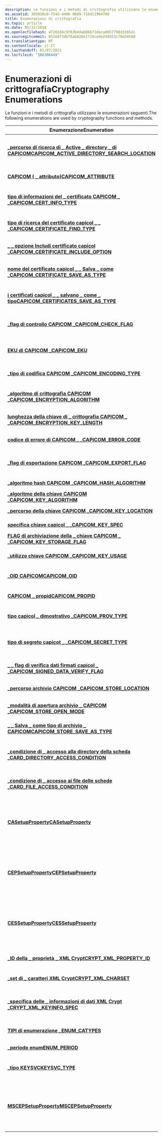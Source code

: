 ```yaml
---
description: Le funzioni e i metodi di crittografia utilizzano le enumerazioni seguenti.
ms.assetid: 305038c0-754d-4406-9689-716d11964700
title: Enumerazioni di crittografia
ms.topic: article
ms.date: 05/31/2018
ms.openlocfilehash: 47202d4c9763b4da686b71dacad057798d1bb52c
ms.sourcegitcommit: 831e8f3db78ab820e1710cede244553c70e50500
ms.translationtype: MT
ms.contentlocale: it-IT
ms.lasthandoff: 01/07/2021
ms.locfileid: "106306449"
---
```

# <a name="cryptography-enumerations"></a><span data-ttu-id="7f641-103">Enumerazioni di crittografia</span><span class="sxs-lookup"><span data-stu-id="7f641-103">Cryptography Enumerations</span></span>

<span data-ttu-id="7f641-104">Le funzioni e i metodi di crittografia utilizzano le enumerazioni seguenti.</span><span class="sxs-lookup"><span data-stu-id="7f641-104">The following enumerations are used by cryptography functions and methods.</span></span>



| <span data-ttu-id="7f641-105">Enumerazione</span><span class="sxs-lookup"><span data-stu-id="7f641-105">Enumeration</span></span>                                                                                      | <span data-ttu-id="7f641-106">Descrizione</span><span class="sxs-lookup"><span data-stu-id="7f641-106">Description</span></span>                                                                                                                                                                                                                                                                                     |
|--------------------------------------------------------------------------------------------------|-------------------------------------------------------------------------------------------------------------------------------------------------------------------------------------------------------------------------------------------------------------------------------------------------|
| [<span data-ttu-id="7f641-107">**\_percorso di ricerca di \_ Active \_ directory \_ di CAPICOM**</span><span class="sxs-lookup"><span data-stu-id="7f641-107">**CAPICOM\_ACTIVE\_DIRECTORY\_SEARCH\_LOCATION**</span></span>](capicom-active-directory-search-location.md) | <span data-ttu-id="7f641-108">Indica la posizione in cui eseguire la ricerca di un Active Directory [*archivio certificati*](../secgloss/c-gly.md).</span><span class="sxs-lookup"><span data-stu-id="7f641-108">Indicates the location to be searched for an Active Directory [*certificate store*](../secgloss/c-gly.md).</span></span>                                                                                                                            |
| [<span data-ttu-id="7f641-109">**CAPICOM ( \_ attributo)**</span><span class="sxs-lookup"><span data-stu-id="7f641-109">**CAPICOM\_ATTRIBUTE**</span></span>](capicom-attribute.md)                                                  | <span data-ttu-id="7f641-110">Definisce il tipo di attributo associato a una [*firma*](../secgloss/d-gly.md).</span><span class="sxs-lookup"><span data-stu-id="7f641-110">Defines the kind of attribute associated with a [*signature*](../secgloss/d-gly.md).</span></span>                                                                                                                                                  |
| [<span data-ttu-id="7f641-111">**tipo di informazioni del \_ certificato CAPICOM \_ \_**</span><span class="sxs-lookup"><span data-stu-id="7f641-111">**CAPICOM\_CERT\_INFO\_TYPE**</span></span>](capicom-cert-info-type.md)                                      | <span data-ttu-id="7f641-112">Definisce quali informazioni devono essere sottoposte a query da un certificato.</span><span class="sxs-lookup"><span data-stu-id="7f641-112">Defines what information is to be queried from a certificate.</span></span>                                                                                                                                                                                                                                   |
| [<span data-ttu-id="7f641-113">**tipo di ricerca del certificato capicol \_ \_ \_**</span><span class="sxs-lookup"><span data-stu-id="7f641-113">**CAPICOM\_CERTIFICATE\_FIND\_TYPE**</span></span>](capicom-certificate-find-type.md)                        | <span data-ttu-id="7f641-114">Definisce il tipo di criteri di ricerca usati per trovare certificati specifici.</span><span class="sxs-lookup"><span data-stu-id="7f641-114">Defines the type of search criteria used to find specific certificates.</span></span>                                                                                                                                                                                                                         |
| [<span data-ttu-id="7f641-115">**\_ \_ opzione Includi certificato capicol \_**</span><span class="sxs-lookup"><span data-stu-id="7f641-115">**CAPICOM\_CERTIFICATE\_INCLUDE\_OPTION**</span></span>](capicom-certificate-include-option.md)              | <span data-ttu-id="7f641-116">Definisce quali certificati di una catena vengono salvati.</span><span class="sxs-lookup"><span data-stu-id="7f641-116">Defines which certificates in a chain are saved.</span></span>                                                                                                                                                                                                                                                |
| [<span data-ttu-id="7f641-117">**nome del certificato capicol \_ \_ Salva \_ come \_**</span><span class="sxs-lookup"><span data-stu-id="7f641-117">**CAPICOM\_CERTIFICATE\_SAVE\_AS\_TYPE**</span></span>](capicom-certificate-save-as-type.md)                 | <span data-ttu-id="7f641-118">Definisce il formato di un file che contiene le informazioni sul certificato.</span><span class="sxs-lookup"><span data-stu-id="7f641-118">Defines the format of a file that contains certificate information.</span></span>                                                                                                                                                                                                                             |
| [<span data-ttu-id="7f641-119">**i certificati capicol \_ \_ salvano \_ come \_ tipo**</span><span class="sxs-lookup"><span data-stu-id="7f641-119">**CAPICOM\_CERTIFICATES\_SAVE\_AS\_TYPE**</span></span>](capicom-certificates-save-as-type.md)               | <span data-ttu-id="7f641-120">Definisce il formato di un file che contiene le informazioni sui certificati.</span><span class="sxs-lookup"><span data-stu-id="7f641-120">Defines the format of a file that contains certificates information.</span></span>                                                                                                                                                                                                                            |
| [<span data-ttu-id="7f641-121">**\_flag di controllo CAPICOM \_**</span><span class="sxs-lookup"><span data-stu-id="7f641-121">**CAPICOM\_CHECK\_FLAG**</span></span>](capicom-check-flag.md)                                               | <span data-ttu-id="7f641-122">Definisce le condizioni per cui deve essere controllata una catena di certificati.</span><span class="sxs-lookup"><span data-stu-id="7f641-122">Defines the conditions for which a certificate chain is to be checked.</span></span>                                                                                                                                                                                                                          |
| [<span data-ttu-id="7f641-123">**EKU di CAPICOM \_**</span><span class="sxs-lookup"><span data-stu-id="7f641-123">**CAPICOM\_EKU**</span></span>](capicom-eku.md)                                                              | <span data-ttu-id="7f641-124">Definisce i nomi di utilizzo chiavi estesi in base alla posizione in cui possono essere utilizzati.</span><span class="sxs-lookup"><span data-stu-id="7f641-124">Defines the extended key usage names based on where they can be used.</span></span>                                                                                                                                                                                                                           |
| [<span data-ttu-id="7f641-125">**\_tipo di codifica CAPICOM \_**</span><span class="sxs-lookup"><span data-stu-id="7f641-125">**CAPICOM\_ENCODING\_TYPE**</span></span>](capicom-encoding-type.md)                                         | <span data-ttu-id="7f641-126">Indica il tipo di codifica utilizzato.</span><span class="sxs-lookup"><span data-stu-id="7f641-126">Indicates the encoding type used.</span></span>                                                                                                                                                                                                                                                               |
| [<span data-ttu-id="7f641-127">**\_algoritmo di crittografia CAPICOM \_**</span><span class="sxs-lookup"><span data-stu-id="7f641-127">**CAPICOM\_ENCRYPTION\_ALGORITHM**</span></span>](capicom-encryption-algorithm.md)                           | <span data-ttu-id="7f641-128">Definisce gli algoritmi da utilizzare per la crittografia e la decrittografia.</span><span class="sxs-lookup"><span data-stu-id="7f641-128">Defines the algorithms to be used in encryption and decryption.</span></span>                                                                                                                                                                                                                                 |
| [<span data-ttu-id="7f641-129">**lunghezza della chiave di \_ crittografia CAPICOM \_ \_**</span><span class="sxs-lookup"><span data-stu-id="7f641-129">**CAPICOM\_ENCRYPTION\_KEY\_LENGTH**</span></span>](capicom-encryption-key-length.md)                        | <span data-ttu-id="7f641-130">Definisce la [*lunghezza della chiave*](../secgloss/k-gly.md) da utilizzare nella crittografia.</span><span class="sxs-lookup"><span data-stu-id="7f641-130">Defines the [*key length*](../secgloss/k-gly.md) to be used in encryption.</span></span>                                                                                                                                                                          |
| [<span data-ttu-id="7f641-131">**codice di errore di CAPICOM \_ \_**</span><span class="sxs-lookup"><span data-stu-id="7f641-131">**CAPICOM\_ERROR\_CODE**</span></span>](capicom-error-code.md)                                               | <span data-ttu-id="7f641-132">Definisce i codici di errore restituiti da CAPICOM.</span><span class="sxs-lookup"><span data-stu-id="7f641-132">Defines error codes that are returned by CAPICOM.</span></span>                                                                                                                                                                                                                                               |
| [<span data-ttu-id="7f641-133">**\_flag di esportazione CAPICOM \_**</span><span class="sxs-lookup"><span data-stu-id="7f641-133">**CAPICOM\_EXPORT\_FLAG**</span></span>](capicom-export-flag.md)                                             | <span data-ttu-id="7f641-134">Definisce se eventuali errori di esportazione della chiave privata vengono ignorati.</span><span class="sxs-lookup"><span data-stu-id="7f641-134">Defines if any private key export errors are ignored.</span></span>                                                                                                                                                                                                                                           |
| [<span data-ttu-id="7f641-135">**\_algoritmo hash CAPICOM \_**</span><span class="sxs-lookup"><span data-stu-id="7f641-135">**CAPICOM\_HASH\_ALGORITHM**</span></span>](capicom-hash-algorithm.md)                                       | <span data-ttu-id="7f641-136">Definisce un algoritmo hash.</span><span class="sxs-lookup"><span data-stu-id="7f641-136">Defines a hash algorithm.</span></span>                                                                                                                                                                                                                                                                       |
| [<span data-ttu-id="7f641-137">**\_algoritmo della chiave CAPICOM \_**</span><span class="sxs-lookup"><span data-stu-id="7f641-137">**CAPICOM\_KEY\_ALGORITHM**</span></span>](capicom-key-algorithm.md)                                         | <span data-ttu-id="7f641-138">Definisce gli algoritmi chiave.</span><span class="sxs-lookup"><span data-stu-id="7f641-138">Defines key algorithms.</span></span>                                                                                                                                                                                                                                                                         |
| [<span data-ttu-id="7f641-139">**\_percorso della chiave CAPICOM \_**</span><span class="sxs-lookup"><span data-stu-id="7f641-139">**CAPICOM\_KEY\_LOCATION**</span></span>](capicom-key-location.md)                                           | <span data-ttu-id="7f641-140">Definisce i tipi di posizione chiave.</span><span class="sxs-lookup"><span data-stu-id="7f641-140">Defines key location types.</span></span>                                                                                                                                                                                                                                                                     |
| [<span data-ttu-id="7f641-141">**specifica chiave capicol \_ \_**</span><span class="sxs-lookup"><span data-stu-id="7f641-141">**CAPICOM\_KEY\_SPEC**</span></span>](capicom-key-spec.md)                                                   | <span data-ttu-id="7f641-142">Definisce le specifiche principali.</span><span class="sxs-lookup"><span data-stu-id="7f641-142">Defines key specifications.</span></span>                                                                                                                                                                                                                                                                     |
| [<span data-ttu-id="7f641-143">**FLAG di archiviazione della \_ chiave CAPICOM \_ \_**</span><span class="sxs-lookup"><span data-stu-id="7f641-143">**CAPICOM\_KEY\_STORAGE\_FLAG**</span></span>](capicom-key-storage-flag.md)                                  | <span data-ttu-id="7f641-144">Definisce i flag di archiviazione delle chiavi.</span><span class="sxs-lookup"><span data-stu-id="7f641-144">Defines key storage flags.</span></span>                                                                                                                                                                                                                                                                      |
| [<span data-ttu-id="7f641-145">**\_utilizzo chiave CAPICOM \_**</span><span class="sxs-lookup"><span data-stu-id="7f641-145">**CAPICOM\_KEY\_USAGE**</span></span>](capicom-key-usage.md)                                                 | <span data-ttu-id="7f641-146">Definisce i modi in cui è possibile utilizzare una chiave.</span><span class="sxs-lookup"><span data-stu-id="7f641-146">Defines the ways in which a key can be used.</span></span>                                                                                                                                                                                                                                                    |
| [<span data-ttu-id="7f641-147">**\_OID CAPICOM**</span><span class="sxs-lookup"><span data-stu-id="7f641-147">**CAPICOM\_OID**</span></span>](capicom-oid.md)                                                              | <span data-ttu-id="7f641-148">Fornisce i nomi per gli identificatori di oggetto CAPICOM.</span><span class="sxs-lookup"><span data-stu-id="7f641-148">Provides the names for CAPICOM object identifiers.</span></span>                                                                                                                                                                                                                                              |
| [<span data-ttu-id="7f641-149">**CAPICOM \_ propid**</span><span class="sxs-lookup"><span data-stu-id="7f641-149">**CAPICOM\_PROPID**</span></span>](capicom-propid.md)                                                        | <span data-ttu-id="7f641-150">Definisce gli identificatori della proprietà CAPICOM.</span><span class="sxs-lookup"><span data-stu-id="7f641-150">Defines the CAPICOM property identifiers.</span></span>                                                                                                                                                                                                                                                       |
| [<span data-ttu-id="7f641-151">**tipo capicol \_ dimostrativo \_**</span><span class="sxs-lookup"><span data-stu-id="7f641-151">**CAPICOM\_PROV\_TYPE**</span></span>](capicom-prov-type.md)                                                 | <span data-ttu-id="7f641-152">Specifica il tipo di [*provider del servizio di crittografia*](../secgloss/c-gly.md).</span><span class="sxs-lookup"><span data-stu-id="7f641-152">Specifies the type of [*cryptographic service provider*](../secgloss/c-gly.md).</span></span>                                                                                                                             |
| [<span data-ttu-id="7f641-153">**tipo di segreto capicot \_ \_**</span><span class="sxs-lookup"><span data-stu-id="7f641-153">**CAPICOM\_SECRET\_TYPE**</span></span>](capicom-secret-type.md)                                             | <span data-ttu-id="7f641-154">Indica il tipo di segreto usato per derivare una chiave da usare per la crittografia o la decrittografia dei dati.</span><span class="sxs-lookup"><span data-stu-id="7f641-154">Indicates the kind of secret used to derive a key to be used for encryption or decryption of data.</span></span>                                                                                                                                                                                              |
| [<span data-ttu-id="7f641-155">**\_ \_ flag di verifica dati firmati capicol \_ \_**</span><span class="sxs-lookup"><span data-stu-id="7f641-155">**CAPICOM\_SIGNED\_DATA\_VERIFY\_FLAG**</span></span>](capicom-signed-data-verify-flag.md)                   | <span data-ttu-id="7f641-156">Indica il tipo di codifica utilizzato.</span><span class="sxs-lookup"><span data-stu-id="7f641-156">Indicates the encoding type used.</span></span>                                                                                                                                                                                                                                                               |
| [<span data-ttu-id="7f641-157">**\_percorso archivio CAPICOM \_**</span><span class="sxs-lookup"><span data-stu-id="7f641-157">**CAPICOM\_STORE\_LOCATION**</span></span>](capicom-store-location.md)                                       | <span data-ttu-id="7f641-158">Indica il percorso di un [*archivio certificati*](../secgloss/c-gly.md).</span><span class="sxs-lookup"><span data-stu-id="7f641-158">Indicates the location of a [*certificate store*](../secgloss/c-gly.md).</span></span>                                                                                                                                                              |
| [<span data-ttu-id="7f641-159">**\_modalità di apertura archivio \_ CAPICOM \_**</span><span class="sxs-lookup"><span data-stu-id="7f641-159">**CAPICOM\_STORE\_OPEN\_MODE**</span></span>](capicom-store-open-mode.md)                                    | <span data-ttu-id="7f641-160">Indica la modalità di apertura di un archivio certificati.</span><span class="sxs-lookup"><span data-stu-id="7f641-160">Indicates how a certificate store is to be opened.</span></span>                                                                                                                                                                                                                                              |
| [<span data-ttu-id="7f641-161">**\_ \_ Salva \_ come tipo di archivio \_ CAPICOM**</span><span class="sxs-lookup"><span data-stu-id="7f641-161">**CAPICOM\_STORE\_SAVE\_AS\_TYPE**</span></span>](capicom-store-save-as-type.md)                             | <span data-ttu-id="7f641-162">Indica la codifica di un archivio certificati.</span><span class="sxs-lookup"><span data-stu-id="7f641-162">Indicates the encoding of a certificate store.</span></span>                                                                                                                                                                                                                                                  |
| [<span data-ttu-id="7f641-163">**\_condizione di \_ accesso alla directory della scheda \_**</span><span class="sxs-lookup"><span data-stu-id="7f641-163">**CARD\_DIRECTORY\_ACCESS\_CONDITION**</span></span>](card-directory-access-condition.md)                    | <span data-ttu-id="7f641-164">Specifica le autorizzazioni di controllo di accesso per una directory in una [*Smart Card*](../secgloss/s-gly.md).</span><span class="sxs-lookup"><span data-stu-id="7f641-164">Specifies access control permissions for a directory on a [*smart card*](../secgloss/s-gly.md).</span></span>                                                                                                                                                     |
| [<span data-ttu-id="7f641-165">**\_condizione di \_ accesso ai file delle schede \_**</span><span class="sxs-lookup"><span data-stu-id="7f641-165">**CARD\_FILE\_ACCESS\_CONDITION**</span></span>](card-file-access-condition.md)                              | <span data-ttu-id="7f641-166">Specifica le autorizzazioni di controllo di accesso per un file in una smart card.</span><span class="sxs-lookup"><span data-stu-id="7f641-166">Specifies access control permissions for a file on a smart card.</span></span>                                                                                                                                                                                                                                |
| [<span data-ttu-id="7f641-167">**CASetupProperty**</span><span class="sxs-lookup"><span data-stu-id="7f641-167">**CASetupProperty**</span></span>](/windows/win32/api/casetup/ne-casetup-casetupproperty)                                         | <span data-ttu-id="7f641-168">Specifica un tipo di proprietà per l'installazione e la configurazione di un ruolo di [*autorità di certificazione*](../secgloss/c-gly.md) (CA) quando si utilizza l'interfaccia [**ICertSrvSetup**](/windows/desktop/api/Casetup/nn-casetup-icertsrvsetup) .</span><span class="sxs-lookup"><span data-stu-id="7f641-168">Specifies a property type for setup and configuration of a [*certification authority*](../secgloss/c-gly.md) (CA) role when using the [**ICertSrvSetup**](/windows/desktop/api/Casetup/nn-casetup-icertsrvsetup) interface.</span></span>                                   |
| [<span data-ttu-id="7f641-169">**CEPSetupProperty**</span><span class="sxs-lookup"><span data-stu-id="7f641-169">**CEPSetupProperty**</span></span>](/windows/win32/api/casetup/ne-casetup-cepsetupproperty)                                                     | <span data-ttu-id="7f641-170">Specifica un tipo di proprietà che può essere impostato o recuperato da un'interfaccia [**ICertificateEnrollmentPolicyServerSetup**](/windows/desktop/api/Casetup/nn-casetup-icertificateenrollmentpolicyserversetup) .</span><span class="sxs-lookup"><span data-stu-id="7f641-170">Specifies a property type that can be set on or retrieved from an [**ICertificateEnrollmentPolicyServerSetup**](/windows/desktop/api/Casetup/nn-casetup-icertificateenrollmentpolicyserversetup) interface.</span></span>                                                                                                                         |
| [<span data-ttu-id="7f641-171">**CESSetupProperty**</span><span class="sxs-lookup"><span data-stu-id="7f641-171">**CESSetupProperty**</span></span>](/windows/win32/api/casetup/ne-casetup-cessetupproperty)                                                     | <span data-ttu-id="7f641-172">Specifica un tipo di proprietà che può essere impostato o recuperato da un'interfaccia [**ICertificateEnrollmentServerSetup**](/windows/desktop/api/Casetup/nn-casetup-icertificateenrollmentserversetup) .</span><span class="sxs-lookup"><span data-stu-id="7f641-172">Specifies a property type that can be set on or retrieved from an [**ICertificateEnrollmentServerSetup**](/windows/desktop/api/Casetup/nn-casetup-icertificateenrollmentserversetup) interface.</span></span>                                                                                                                                     |
| [<span data-ttu-id="7f641-173">**\_ID della \_ proprietà \_ XML Crypt**</span><span class="sxs-lookup"><span data-stu-id="7f641-173">**CRYPT\_XML\_PROPERTY\_ID**</span></span>](/windows/desktop/api/Cryptxml/ne-cryptxml-crypt_xml_property_id)                                        | <span data-ttu-id="7f641-174">Specifica il tipo e l'utilizzo della proprietà XML.</span><span class="sxs-lookup"><span data-stu-id="7f641-174">Specifies the type and usage of the XML property.</span></span>                                                                                                                                                                                                                                               |
| [<span data-ttu-id="7f641-175">**\_set di \_ caratteri XML Crypt**</span><span class="sxs-lookup"><span data-stu-id="7f641-175">**CRYPT\_XML\_CHARSET**</span></span>](/windows/desktop/api/Cryptxml/ne-cryptxml-crypt_xml_charset)                                                 | <span data-ttu-id="7f641-176">Utilizzato per specificare il set di caratteri utilizzato nel codice XML.</span><span class="sxs-lookup"><span data-stu-id="7f641-176">Used to specify the character set used in the XML.</span></span>                                                                                                                                                                                                                                              |
| [<span data-ttu-id="7f641-177">**\_specifica delle \_ informazioni di dati XML Crypt \_**</span><span class="sxs-lookup"><span data-stu-id="7f641-177">**CRYPT\_XML\_KEYINFO\_SPEC**</span></span>](/windows/desktop/api/Cryptxml/ne-cryptxml-crypt_xml_keyinfo_spec)                                      | <span data-ttu-id="7f641-178">Specifica i valori per il parametro *dwKeyInfoSpec* nella funzione [**CryptXmlSign**](/windows/desktop/api/Cryptxml/nf-cryptxml-cryptxmlsign) .</span><span class="sxs-lookup"><span data-stu-id="7f641-178">Specifies values for the *dwKeyInfoSpec* parameter in the [**CryptXmlSign**](/windows/desktop/api/Cryptxml/nf-cryptxml-cryptxmlsign) function.</span></span>                                                                                                                                                                                        |
| [<span data-ttu-id="7f641-179">**TIPI di enumerazione \_**</span><span class="sxs-lookup"><span data-stu-id="7f641-179">**ENUM\_CATYPES**</span></span>](/windows/desktop/api/Certsrv/ne-certsrv-enum_catypes)                                                            | <span data-ttu-id="7f641-180">Specifica un tipo di [*autorità di certificazione*](../secgloss/c-gly.md) (CA).</span><span class="sxs-lookup"><span data-stu-id="7f641-180">Specifies a [*certification authority*](../secgloss/c-gly.md) (CA) type.</span></span>                                                                                                                                                  |
| [<span data-ttu-id="7f641-181">**\_periodo enum**</span><span class="sxs-lookup"><span data-stu-id="7f641-181">**ENUM\_PERIOD**</span></span>](/windows/desktop/api/celib/ne-celib-enum_period)                                                              | <span data-ttu-id="7f641-182">Specifica le unità di un intervallo di tempo.</span><span class="sxs-lookup"><span data-stu-id="7f641-182">Specifies the units of a time span.</span></span>                                                                                                                                                                                                                                                             |
| [<span data-ttu-id="7f641-183">**\_tipo KEYSVC**</span><span class="sxs-lookup"><span data-stu-id="7f641-183">**KEYSVC\_TYPE**</span></span>](keysvc-type.md)                                                              | <span data-ttu-id="7f641-184">Indica se una chiave viene applicata a un computer o a un servizio.</span><span class="sxs-lookup"><span data-stu-id="7f641-184">Indicates whether a key applies to a computer or a service.</span></span>                                                                                                                                                                                                                                     |
| [<span data-ttu-id="7f641-185">**MSCEPSetupProperty**</span><span class="sxs-lookup"><span data-stu-id="7f641-185">**MSCEPSetupProperty**</span></span>](/windows/win32/api/casetup/ne-casetup-mscepsetupproperty)                                                 | <span data-ttu-id="7f641-186">Specifica un tipo di proprietà per l'installazione e la configurazione di un ruolo Microsoft [*Simple Certificate Enrollment Protocol*](../secgloss/s-gly.md) (SCEP) con [**IMSCEPSetup**](/windows/desktop/api/Casetup/nn-casetup-imscepsetup).</span><span class="sxs-lookup"><span data-stu-id="7f641-186">Specifies a property type for setup and configuration of a Microsoft [*Simple Certificate Enrollment Protocol*](../secgloss/s-gly.md) (SCEP) role using [**IMSCEPSetup**](/windows/desktop/api/Casetup/nn-casetup-imscepsetup).</span></span> |



 

 

 
